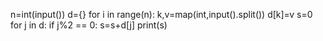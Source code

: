 n=int(input())
d={}
for i in range(n):
  k,v=map(int,input().split())
  d[k]=v
s=0
for j in d:
  if j%2 == 0:
    s=s+d[j]
print(s)
